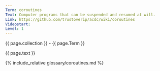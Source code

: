 ```yaml
---
Term: coroutines
Text: Computer programs that can be suspended and resumed at will.
Link: https://github.com/trustoverip/acdc/wiki/coroutines
Videostart: 
Level: 1
---
```


{{ page.collection }} - {{ page.Term }}

   {{ page.text }}

{% include_relative glossary/coroutines.md %}
